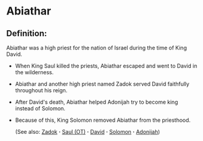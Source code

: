 # Abiathar  #

## Definition: ##

Abiathar was a high priest for the nation of Israel during the time of King David.

* When King Saul killed the priests, Abiathar escaped and went to David in the wilderness.
* Abiathar and another high priest named Zadok served David faithfully throughout his reign.
* After David's death, Abiathar helped Adonijah try to become king instead of Solomon.
* Because of this, King Solomon removed Abiathar from the priesthood.

  (See also: [Zadok](../other/zadok.md) **·** [Saul (OT)](../other/saul.md) **·** [David](../other/david.md) **·** [Solomon](../other/solomon.md) **·** [Adonijah](../other/adonijah.md))
